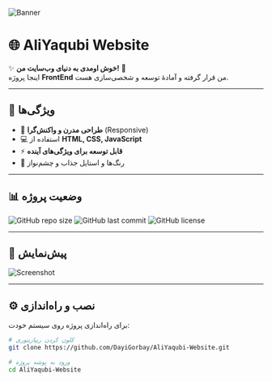 ![Banner](https://s6.uupload.ir/files/aliyaqubi-banner_4z9b.png)

# 🌐 AliYaqubi Website

✨ **خوش اومدی به دنیای وب‌سایت من!** 🚀  
اینجا پروژه **FrontEnd** من قرار گرفته و آمادهٔ توسعه و شخصی‌سازی هست.

---

## 🌟 ویژگی‌ها
- 🎨 **طراحی مدرن و واکنش‌گرا** (Responsive)  
- 💻 استفاده از **HTML, CSS, JavaScript**  
- ⚡ **قابل توسعه برای ویژگی‌های آینده**  
- 🌈 رنگ‌ها و استایل جذاب و چشم‌نواز  

---

## 📊 وضعیت پروژه
![GitHub repo size](https://img.shields.io/github/repo-size/DayiGorbay/AliYaqubi-Website?style=for-the-badge&color=blue) 
![GitHub last commit](https://img.shields.io/github/last-commit/DayiGorbay/AliYaqubi-Website?style=for-the-badge&color=green) 
![GitHub license](https://img.shields.io/github/license/DayiGorbay/AliYaqubi-Website?style=for-the-badge&color=orange)

---

## 📸 پیش‌نمایش
![Screenshot](https://s6.uupload.ir/files/screenshot_(248)_fzuv.png)

---

## ⚙️ نصب و راه‌اندازی
برای راه‌اندازی پروژه روی سیستم خودت:

```bash
# کلون کردن ریپازیتوری
git clone https://github.com/DayiGorbay/AliYaqubi-Website.git

# ورود به پوشه پروژه
cd AliYaqubi-Website
